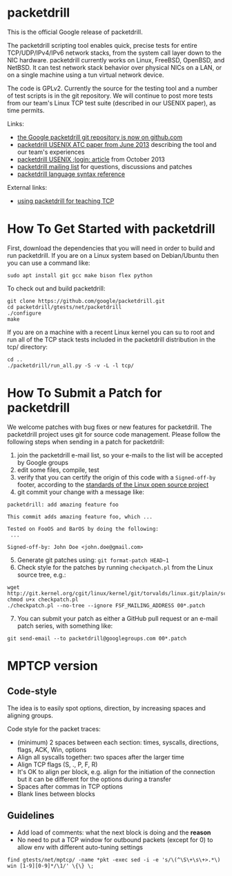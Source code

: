 # packetdrill
This is the official Google release of packetdrill.

The packetdrill scripting tool enables quick, precise tests for entire TCP/UDP/IPv4/IPv6 network stacks, from the system call layer down to the NIC hardware. packetdrill currently works on Linux, FreeBSD, OpenBSD, and NetBSD. It can test network stack behavior over physical NICs on a LAN, or on a single machine using a tun virtual network device.

The code is GPLv2. Currently the source for the testing tool and a number of test scripts is in the git repository. We will continue to post more tests from our team's Linux TCP test suite (described in our USENIX paper), as time permits.

Links:
* [the Google packetdrill git repository is now on github.com](https://github.com/google/packetdrill)
* [packetdrill USENIX ATC paper from June 2013](http://research.google.com/pubs/pub41316.html) describing the tool and our team's experiences
* [packetdrill USENIX ;login: article](http://research.google.com/pubs/pub41848.html) from October 2013
* [packetdrill mailing list](https://groups.google.com/forum/#!forum/packetdrill) for questions, discussions and patches
* [packetdrill language syntax reference](https://github.com/google/packetdrill/blob/master/syntax.md)

External links:
* [using packetdrill for teaching TCP](http://beta.computer-networking.info/syllabus/default/exercises/tcp-2.html)

# How To Get Started with packetdrill

First, download the dependencies that you will need in order to build and run
packetdrill. If you are on a Linux system based on Debian/Ubuntu then you can
use a command like:

```
sudo apt install git gcc make bison flex python
```

To check out and build packetdrill:

```
git clone https://github.com/google/packetdrill.git
cd packetdrill/gtests/net/packetdrill
./configure
make
```

If you are on a machine with a recent Linux kernel you can su to root and
run all of the TCP stack tests included in the packetdrill distribution
in the tcp/ directory:

```
cd ..
./packetdrill/run_all.py -S -v -L -l tcp/
```

# How To Submit a Patch for packetdrill

We welcome patches with bug fixes or new features for packetdrill. The packetdrill project uses git for source code management. Please follow the following steps when sending in a patch for packetdrill:

1. join the packetdrill e-mail list, so your e-mails to the list will be accepted by Google groups
2. edit some files, compile, test
3. verify that you can certify the origin of this code with a `Signed-off-by` footer, according to the [standards of the Linux open source project](https://www.kernel.org/doc/html/v4.17/process/submitting-patches.html#developer-s-certificate-of-origin-1-1)
4. git commit your change with a message like:
 
 ```
packetdrill: add amazing feature foo

This commit adds amazing feature foo, which ...

Tested on FooOS and BarOS by doing the following:
  ...

Signed-off-by: John Doe <john.doe@gmail.com>
```

5. Generate git patches using: `git format-patch HEAD~1`
6. Check style for the patches by running `checkpatch.pl` from the Linux source tree, e.g.:
```
wget http://git.kernel.org/cgit/linux/kernel/git/torvalds/linux.git/plain/scripts/checkpatch.pl
chmod u+x checkpatch.pl
./checkpatch.pl --no-tree --ignore FSF_MAILING_ADDRESS 00*.patch
```
7. You can submit your patch as either a GitHub pull request or an e-mail patch series, with something like:
```
git send-email --to packetdrill@googlegroups.com 00*.patch
```

# MPTCP version

## Code-style

The idea is to easily spot options, direction, by increasing spaces and aligning groups.

Code style for the packet traces:
* (minimum) 2 spaces between each section: times, syscalls, directions, flags, ACK, Win, options
* Align all syscalls together: two spaces after the larger time
* Align TCP flags (S, ., P, F, R)
* It's OK to align per block, e.g. align for the initiation of the connection but it can be different for the options during a transfer
* Spaces after commas in TCP options
* Blank lines between blocks

## Guidelines

* Add load of comments: what the next block is doing and the **reason**
* No need to put a TCP window for outbound packets (except for 0) to allow env with different auto-tuning settings
```
find gtests/net/mptcp/ -name *pkt -exec sed -i -e 's/\(^\S\+\s\+>.*\) win [1-9][0-9]*/\1/' \{\} \;
```
